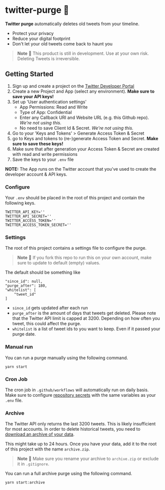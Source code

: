 # twitter-purge 🧹

**Twitter purge** automatically deletes old tweets from your timeline. 

- Protect your privacy
- Reduce your digital footprint
- Don't let your old tweets come back to haunt you


> **Note**
> 🚧 This product is still in development. Use at your own risk. Deleting Tweets is irreversible. 


## Getting Started

1. Sign up and create a project on the [Twitter Developer Portal](https://developer.twitter.com/)
1. Create a new Project and App (select any environment). **Make sure to save your API keys!**
1. Set up 'User authentication settings'
    * App Permissions: Read and Write
    * Type of App: Confidential 
    * Enter any Callback URI and Website URL (e.g. this Github repo). *We're not using this.*
    * No need to save Client Id & Secret. *We're not using this.*
1. Go to your 'Keys and Tokens' > Generate Access Token & Secret
1. go to Keys and tokens to (re-)generate Access Token and Secret. **Make sure to save these keys!**
1. Make sure that after generation your Access Token & Secret are created with read and write permissions 
1. Save the keys to your `.env` file

**NOTE:** The App runs on the Twitter account that you've used to create the developer account & API keys. 

### Configure 

Your `.env` should be placed in the root of this project and contain the following keys.

```
TWITTER_API_KEY=''
TWITTER_API_SECRET=''
TWITTER_ACCESS_TOKEN=''
TWITTER_ACCESS_TOKEN_SECRET=''
```

### Settings

The root of this project contains a settings file to configure the purge.


> **Note**
> 🚨 If you fork this repo to run this on your own account, make sure to update to default (empty) values.

The default should be something like
```
"since_id": null,
"purge_after": 180,
"whitelist": [
    "tweet_id"
]
```

- `since_id` gets updated after each run
- `purge_after` is the amount of days that tweets get deleted. Please note that the Twitter API limit is capped at 3200. Depending on how often you tweet, this could affect the purge.
- `whitelist` is a list of tweet ids to you want to keep. Even if it passed your purge date.

### Manual run

You can run a purge manually using the following command.

```
yarn start
```

### Cron Job

The cron job in `.github/workflows` will automatically run on daily basis. Make sure to configure [repository secrets](https://docs.github.com/en/actions/security-guides/encrypted-secrets#creating-encrypted-secrets-for-a-repository) with the same variables as your `.env` file.


### Archive 

The Twitter API only returns the last 3200 tweets. This is likely insufficient for most accounts. In order to delete historical tweets, you need to [download an archive of your data](https://twitter.com/settings/download_your_data).

This might take up to 24 hours. Once you have your data, add it to the root of this project with the name `archive.zip`.

> **Note**
> 🚨 Make sure you rename your archive to `archive.zip` or exclude it in `.gitignore`.

You can run a full archive purge using the following command.

```
yarn start:archive
```